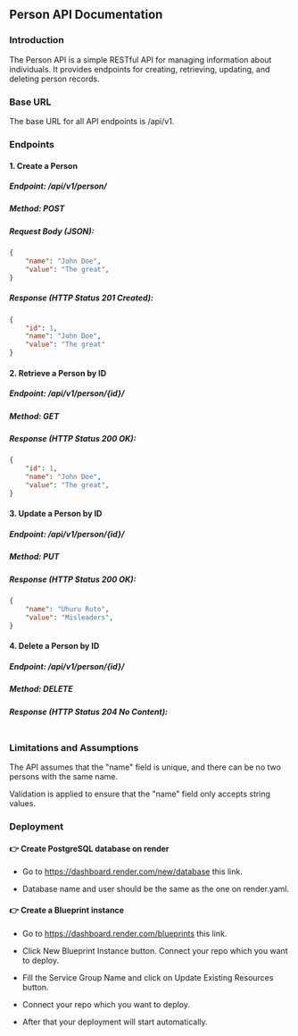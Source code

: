 ## Person API Documentation

### Introduction
The Person API is a simple RESTful API for managing information about individuals. It provides endpoints for creating, retrieving, updating, and deleting person records.

### Base URL
The base URL for all API endpoints is /api/v1.


### Endpoints
#### 1. Create a Person
##### Endpoint: /api/v1/person/
##### Method: POST

##### Request Body (JSON):

```json
{
    "name": "John Doe",
    "value": "The great",
}
```
##### Response (HTTP Status 201 Created):

```json
{
    "id": 1,
    "name": "John Doe",
    "value": "The great"
}
```

#### 2. Retrieve a Person by ID
##### Endpoint: /api/v1/person/{id}/
##### Method: GET

##### Response (HTTP Status 200 OK):
```json
{
    "id": 1,
    "name": "John Doe",
    "value": "The great",
}
```

#### 3. Update a Person by ID
##### Endpoint: /api/v1/person/{id}/
##### Method: PUT

##### Response (HTTP Status 200 OK):
```json
{
    "name": "Uhuru Ruto",
    "value": "Misleaders",
}
```

#### 4. Delete a Person by ID
##### Endpoint: /api/v1/person/{id}/
##### Method: DELETE

##### Response (HTTP Status 204 No Content):
```json

```

### Limitations and Assumptions
The API assumes that the "name" field is unique, and there can be no two persons with the same name.

Validation is applied to ensure that the "name" field only accepts string values.


### Deployment

#### 👉 Create PostgreSQL database on render
- Go to https://dashboard.render.com/new/database this link.

- Database name and user should be the same as the one on render.yaml.

#### 👉 Create a Blueprint instance
- Go to https://dashboard.render.com/blueprints this link.

- Click New Blueprint Instance button.
Connect your repo which you want to deploy.

- Fill the Service Group Name and click on Update Existing Resources button.

- Connect your repo which you want to deploy.

- After that your deployment will start automatically.
